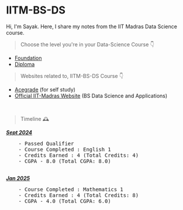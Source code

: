 # IITM-BS-DS

Hi, I'm Sayak. Here, I share my notes from the IIT Madras Data Science course.
> Choose the level you're in your Data-Science Course 👇

- [Foundation](Levels/01Foundation-Level/foundation.md)
- [Diploma](Levels/02Diploma-Level/diploma.md)


> Websites related to, IITM-BS-DS Course 👇

- [Acegrade](https://acegrade.in/) (for self study)
- [Official IIT-Madras Website](https://study.iitm.ac.in/ds/) (BS Data Science and Applications)

<br>

> Timeline 🕰️
<section title="Sept 2024">
    <u><b><i>Sept 2024</i></b></u>
    <pre>
    - Passed Qualifier
    - Course Completed : English 1 
    - Credits Earned : 4 (Total Credits: 4)
    - CGPA - 8.0 (Total CGPA: 8.0)
    </pre>
<section>
<section title="Jan 2025">
    <u><b><i>Jan 2025</i></b></u>
    <pre>
    - Course Completed : Mathematics 1 
    - Credits Earned : 4 (Total Credits: 8)
    - CGPA - 4.0 (Total CGPA: 6.0)
    </pre>
<section>
<!-- <section title="May 2025">
    <u><b><i>May 2025</i></b></u>
    <pre>
    - Courses Completed : Mathematics 2, English 2, Statistics 1, CT 
    - Credits Earned : 16 (Total Credits: 24)
    - CGPA - 10.0 (Total CGPA: 8.67)
    </pre>
<section> -->
